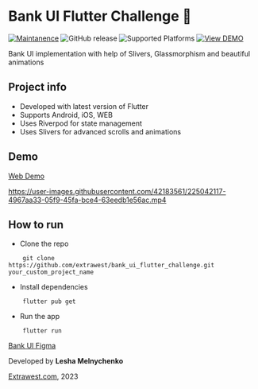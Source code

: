 # Bank UI Flutter Challenge 💸

[![Maintanence](https://img.shields.io/badge/Maintenance-yes-blue.svg)]()
![GitHub release](https://img.shields.io/badge/release-v1.0.0-blue)
![Supported Platforms](https://img.shields.io/badge/Platform-Android%20|%20iOS%20|%20Web%20%20-blue.svg?logo=flutter)
[![View DEMO](https://img.shields.io/badge/VIEW-DEMO-lightgreen.svg)](https://stellular-centaur-5592ec.netlify.app/#/)

Bank UI implementation with help of Slivers, Glassmorphism and beautiful animations

## Project info
- Developed with latest version of Flutter
- Supports Android, iOS, WEB
- Uses Riverpod for state management
- Uses Slivers for advanced scrolls and animations

## Demo 
[Web Demo](https://stellular-centaur-5592ec.netlify.app/#/)



https://user-images.githubusercontent.com/42183561/225042117-4967aa33-05f9-45fa-bce4-63eedb1e56ac.mp4



## How to run
- Clone the repo
```shell
    git clone https://github.com/extrawest/bank_ui_flutter_challenge.git your_custom_project_name
```
- Install dependencies
```shell
    flutter pub get
```
- Run the app
```shell
    flutter run
```

[Bank UI Figma](https://www.figma.com/community/file/967000607649358851)

Developed by **Lesha Melnychenko**

[Extrawest.com](https://www.extrawest.com), 2023
